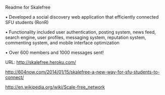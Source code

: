 Readme for Skalefree

•	Developed a social discovery web application that efficiently connected SFU students (RonR)

•	Functionality included user authentication, posting system, news feed, search engine, user profiles, messaging system, reputation system, commenting system, and mobile interface optimization

•	Over 600 members and 1000 messages sent!

URL: http://skalefree.heroku.com/

http://604now.com/2014/01/15/skalefree-a-new-way-for-sfu-students-to-connect/

http://en.wikipedia.org/wiki/Scale-free_network
